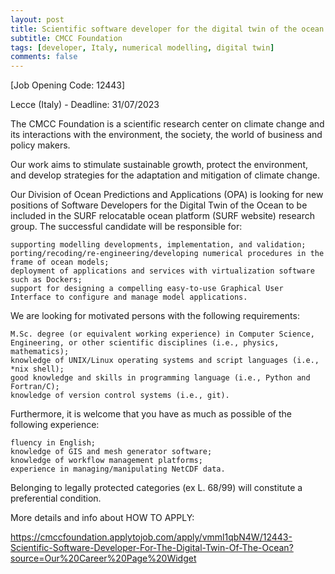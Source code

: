 ```yaml
---
layout: post
title: Scientific software developer for the digital twin of the ocean (Lecce, Italy)
subtitle: CMCC Foundation
tags: [developer, Italy, numerical modelling, digital twin]
comments: false
---
```

[Job Opening Code: 12443]

Lecce (Italy) - Deadline: 31/07/2023


The CMCC Foundation is a scientific research center on climate change and its interactions with the environment, the society, the world of business and policy makers.

Our work aims to stimulate sustainable growth, protect the environment, and develop strategies for the adaptation and mitigation of climate change.

Our Division of Ocean Predictions and Applications (OPA) is looking for new positions of Software Developers for the Digital Twin of the Ocean to be included in the SURF relocatable ocean platform (SURF website) research group. The successful candidate will be responsible for:

    supporting modelling developments, implementation, and validation;
    porting/recoding/re-engineering/developing numerical procedures in the frame of ocean models;
    deployment of applications and services with virtualization software such as Dockers;
    support for designing a compelling easy-to-use Graphical User Interface to configure and manage model applications.

We are looking for motivated persons with the following requirements:

    M.Sc. degree (or equivalent working experience) in Computer Science, Engineering, or other scientific disciplines (i.e., physics, mathematics);
    knowledge of UNIX/Linux operating systems and script languages (i.e., *nix shell);
    good knowledge and skills in programming language (i.e., Python and Fortran/C);
    knowledge of version control systems (i.e., git).

Furthermore, it is welcome that you have as much as possible of the following experience:

    fluency in English;
    knowledge of GIS and mesh generator software;
    knowledge of workflow management platforms;
    experience in managing/manipulating NetCDF data.

Belonging to legally protected categories (ex L. 68/99) will constitute a preferential condition.

More details and info about HOW TO APPLY:

https://cmccfoundation.applytojob.com/apply/vmml1qbN4W/12443-Scientific-Software-Developer-For-The-Digital-Twin-Of-The-Ocean?source=Our%20Career%20Page%20Widget
